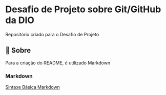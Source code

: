 # Desafio de Projeto sobre Git/GitHub da DIO

Repositório criado para o Desafio de Projeto

## 📖 Sobre

Para a criação do README, é utilizado Markdown

### Markdown
[Sintaxe Básica Markdown](https://www.markdownguide.org/basic-syntax/)
